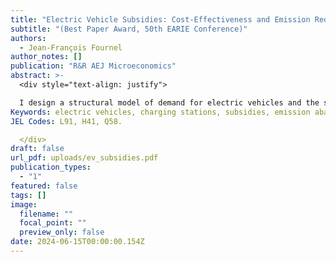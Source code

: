```yaml
---
title: "Electric Vehicle Subsidies: Cost-Effectiveness and Emission Reductions"
subtitle: "(Best Paper Award, 50th EARIE Conference)"
authors:
  - Jean-François Fournel
author_notes: []
publication: "R&R AEJ Microeconomics"
abstract: >-
  <div style="text-align: justify">

  I design a structural model of demand for electric vehicles and the supply of a public charging infrastructure by forward-looking local planners. Using Canadian data, I study the cost-effectiveness of electric vehicle incentives in this context. Subsidizing electric vehicle purchases almost doubled adoption in Quebec but had only a small impact on network provision. I conduct a rigorous cost-benefit analysis to study the environmental performance of Quebec’s rebate program. I find that the marginal abatement cost of emissions is substantially higher than the social cost of carbon, suggesting that policymakers in Quebec over-invested on electric vehicle incentives.
Keywords: electric vehicles, charging stations, subsidies, emission abatement, cost- benefit analysis, indirect network effects.
JEL Codes: L91, H41, Q58.

  </div>
draft: false
url_pdf: uploads/ev_subsidies.pdf
publication_types:
  - "1"
featured: false
tags: []
image:
  filename: ""
  focal_point: ""
  preview_only: false
date: 2024-06-15T00:00:00.154Z
---
```


